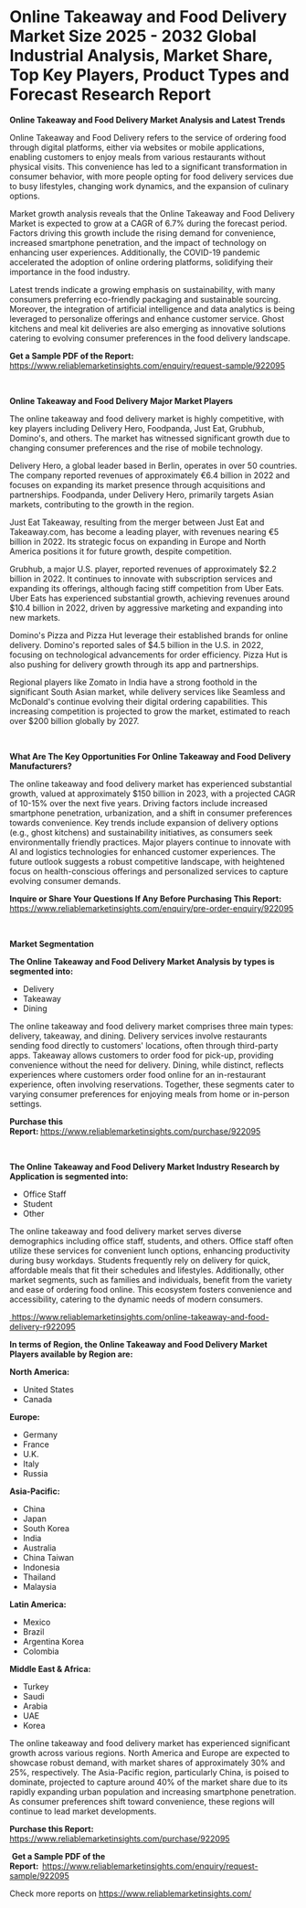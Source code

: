 <p><h1>Online Takeaway and Food Delivery Market Size 2025 - 2032 Global Industrial Analysis, Market Share, Top Key Players, Product Types and Forecast Research Report</h1></p><p><strong>Online Takeaway and Food Delivery Market Analysis and Latest Trends</strong></p>
<p><p>Online Takeaway and Food Delivery refers to the service of ordering food through digital platforms, either via websites or mobile applications, enabling customers to enjoy meals from various restaurants without physical visits. This convenience has led to a significant transformation in consumer behavior, with more people opting for food delivery services due to busy lifestyles, changing work dynamics, and the expansion of culinary options.</p><p>Market growth analysis reveals that the Online Takeaway and Food Delivery Market is expected to grow at a CAGR of 6.7% during the forecast period. Factors driving this growth include the rising demand for convenience, increased smartphone penetration, and the impact of technology on enhancing user experiences. Additionally, the COVID-19 pandemic accelerated the adoption of online ordering platforms, solidifying their importance in the food industry.</p><p>Latest trends indicate a growing emphasis on sustainability, with many consumers preferring eco-friendly packaging and sustainable sourcing. Moreover, the integration of artificial intelligence and data analytics is being leveraged to personalize offerings and enhance customer service. Ghost kitchens and meal kit deliveries are also emerging as innovative solutions catering to evolving consumer preferences in the food delivery landscape.</p></p>
<p><strong>Get a Sample PDF of the Report:&nbsp;</strong> <a href="https://www.reliablemarketinsights.com/enquiry/request-sample/922095?utm_campaign=3164&utm_medium=2&utm_source=Github&utm_content=ia&utm_term=07032025&utm_id=online-takeaway-and-food-delivery">https://www.reliablemarketinsights.com/enquiry/request-sample/922095</a></p>
<p>&nbsp;</p>
<p><strong>Online Takeaway and Food Delivery Major Market Players</strong></p>
<p><p>The online takeaway and food delivery market is highly competitive, with key players including Delivery Hero, Foodpanda, Just Eat, Grubhub, Domino's, and others. The market has witnessed significant growth due to changing consumer preferences and the rise of mobile technology.</p><p>Delivery Hero, a global leader based in Berlin, operates in over 50 countries. The company reported revenues of approximately €6.4 billion in 2022 and focuses on expanding its market presence through acquisitions and partnerships. Foodpanda, under Delivery Hero, primarily targets Asian markets, contributing to the growth in the region.</p><p>Just Eat Takeaway, resulting from the merger between Just Eat and Takeaway.com, has become a leading player, with revenues nearing €5 billion in 2022. Its strategic focus on expanding in Europe and North America positions it for future growth, despite competition.</p><p>Grubhub, a major U.S. player, reported revenues of approximately $2.2 billion in 2022. It continues to innovate with subscription services and expanding its offerings, although facing stiff competition from Uber Eats. Uber Eats has experienced substantial growth, achieving revenues around $10.4 billion in 2022, driven by aggressive marketing and expanding into new markets.</p><p>Domino's Pizza and Pizza Hut leverage their established brands for online delivery. Domino's reported sales of $4.5 billion in the U.S. in 2022, focusing on technological advancements for order efficiency. Pizza Hut is also pushing for delivery growth through its app and partnerships.</p><p>Regional players like Zomato in India have a strong foothold in the significant South Asian market, while delivery services like Seamless and McDonald's continue evolving their digital ordering capabilities. This increasing competition is projected to grow the market, estimated to reach over $200 billion globally by 2027.</p></p>
<p>&nbsp;</p>
<p><strong>What Are The Key Opportunities For Online Takeaway and Food Delivery Manufacturers?</strong></p>
<p><p>The online takeaway and food delivery market has experienced substantial growth, valued at approximately $150 billion in 2023, with a projected CAGR of 10-15% over the next five years. Driving factors include increased smartphone penetration, urbanization, and a shift in consumer preferences towards convenience. Key trends include expansion of delivery options (e.g., ghost kitchens) and sustainability initiatives, as consumers seek environmentally friendly practices. Major players continue to innovate with AI and logistics technologies for enhanced customer experiences. The future outlook suggests a robust competitive landscape, with heightened focus on health-conscious offerings and personalized services to capture evolving consumer demands.</p></p>
<p><strong>Inquire or Share Your Questions If Any Before Purchasing This Report:</strong> <a href="https://www.reliablemarketinsights.com/enquiry/pre-order-enquiry/922095?utm_campaign=3164&utm_medium=2&utm_source=Github&utm_content=ia&utm_term=07032025&utm_id=online-takeaway-and-food-delivery">https://www.reliablemarketinsights.com/enquiry/pre-order-enquiry/922095</a></p>
<p>&nbsp;</p>
<p><strong>Market Segmentation</strong></p>
<p><strong>The Online Takeaway and Food Delivery Market Analysis by types is segmented into:</strong></p>
<p><ul><li>Delivery</li><li>Takeaway</li><li>Dining</li></ul></p>
<p><p>The online takeaway and food delivery market comprises three main types: delivery, takeaway, and dining. Delivery services involve restaurants sending food directly to customers' locations, often through third-party apps. Takeaway allows customers to order food for pick-up, providing convenience without the need for delivery. Dining, while distinct, reflects experiences where customers order food online for an in-restaurant experience, often involving reservations. Together, these segments cater to varying consumer preferences for enjoying meals from home or in-person settings.</p></p>
<p><strong>Purchase this Report:&nbsp;</strong><a href="https://www.reliablemarketinsights.com/purchase/922095?utm_campaign=3164&utm_medium=2&utm_source=Github&utm_content=ia&utm_term=07032025&utm_id=online-takeaway-and-food-delivery">https://www.reliablemarketinsights.com/purchase/922095</a></p>
<p>&nbsp;</p>
<p><strong>The Online Takeaway and Food Delivery Market Industry Research by Application is segmented into:</strong></p>
<p><ul><li>Office Staff</li><li>Student</li><li>Other</li></ul></p>
<p><p>The online takeaway and food delivery market serves diverse demographics including office staff, students, and others. Office staff often utilize these services for convenient lunch options, enhancing productivity during busy workdays. Students frequently rely on delivery for quick, affordable meals that fit their schedules and lifestyles. Additionally, other market segments, such as families and individuals, benefit from the variety and ease of ordering food online. This ecosystem fosters convenience and accessibility, catering to the dynamic needs of modern consumers.</p></p>
<p><a href="https://www.reliablemarketinsights.com/online-takeaway-and-food-delivery-r922095?utm_campaign=3164&utm_medium=2&utm_source=Github&utm_content=ia&utm_term=07032025&utm_id=online-takeaway-and-food-delivery">&nbsp;https://www.reliablemarketinsights.com/online-takeaway-and-food-delivery-r922095</a></p>
<p><strong>In terms of Region, the Online Takeaway and Food Delivery Market Players available by Region are:</strong></p>
<p>
    <p> <strong> North America: </strong>
        <ul>
            <li>United States</li>
            <li>Canada</li>
        </ul>
        </p> 
    <p> <strong> Europe: </strong>
        <ul>
            <li>Germany</li>
            <li>France</li>
            <li>U.K.</li>
            <li>Italy</li>
            <li>Russia</li>
        </ul>
        </p> 
    <p> <strong> Asia-Pacific: </strong>
        <ul>
            <li>China</li>
            <li>Japan</li>
            <li>South Korea</li>
            <li>India</li>
            <li>Australia</li>
            <li>China Taiwan</li>
            <li>Indonesia</li>
            <li>Thailand</li>
            <li>Malaysia</li>
        </ul>
        </p> 
    <p> <strong> Latin America: </strong>
        <ul>
            <li>Mexico</li>
            <li>Brazil</li>
            <li>Argentina Korea</li>
            <li>Colombia</li>
        </ul>
        </p> 
    <p> <strong> Middle East & Africa: </strong>
        <ul>
            <li>Turkey</li>
            <li>Saudi</li>
            <li>Arabia</li>
            <li>UAE</li>
            <li>Korea</li>
        </ul>
    </p>
    </p>
<p><p>The online takeaway and food delivery market has experienced significant growth across various regions. North America and Europe are expected to showcase robust demand, with market shares of approximately 30% and 25%, respectively. The Asia-Pacific region, particularly China, is poised to dominate, projected to capture around 40% of the market share due to its rapidly expanding urban population and increasing smartphone penetration. As consumer preferences shift toward convenience, these regions will continue to lead market developments.</p></p>
<p><strong>Purchase this Report: </strong><a href="https://www.reliablemarketinsights.com/purchase/922095?utm_campaign=3164&utm_medium=2&utm_source=Github&utm_content=ia&utm_term=07032025&utm_id=online-takeaway-and-food-delivery">https://www.reliablemarketinsights.com/purchase/922095</a></p>
<p>&nbsp;<strong>Get a Sample PDF of the Report:&nbsp;&nbsp;</strong><a href="https://www.reliablemarketinsights.com/enquiry/request-sample/922095?utm_campaign=3164&utm_medium=2&utm_source=Github&utm_content=ia&utm_term=07032025&utm_id=online-takeaway-and-food-delivery">https://www.reliablemarketinsights.com/enquiry/request-sample/922095</a></p>
<p><strong></strong></p>
<p>Check more reports on <a href="https://www.reliablemarketinsights.com/?utm_campaign=3164&utm_medium=2&utm_source=Github&utm_content=ia&utm_term=07032025&utm_id=online-takeaway-and-food-delivery">https://www.reliablemarketinsights.com/</a></p>